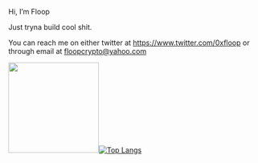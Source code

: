 Hi, I’m Floop

Just tryna build cool shit.

You can reach me on either twitter at https://www.twitter.com/0xfloop or through email at floopcrypto@yahoo.com



<img height="180em" src="https://github-readme-stats.vercel.app/api?username=0xFloop&show_icons=true&hide_border=true&&count_private=true&include_all_commits=true" />[![Top Langs](https://github-readme-stats.vercel.app/api/top-langs/?username=0xFloop)](https://github.com/anuraghazra/github-readme-stats)


